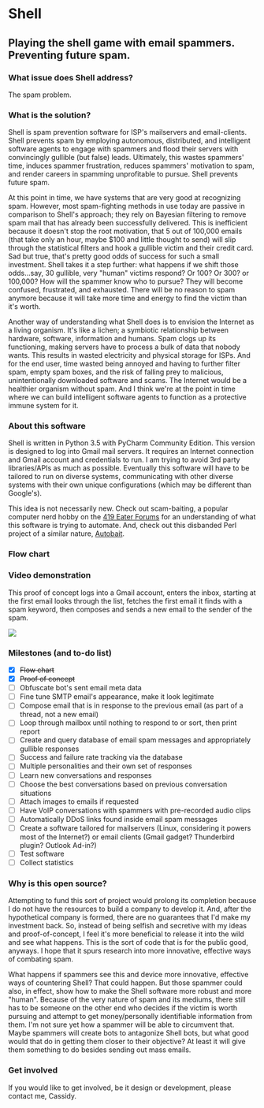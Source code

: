 # Shell
## Playing the shell game with email spammers. Preventing future spam.

### What issue does Shell address?

The spam problem.

### What is the solution?

Shell is spam prevention software for ISP's mailservers and email-clients. Shell prevents spam by employing autonomous, distributed, and intelligent software agents to engage with spammers and flood their servers with convincingly gullible (but false) leads. Ultimately, this wastes spammers' time, induces spammer frustration, reduces spammers' motivation to spam, and render careers in spamming unprofitable to pursue. Shell prevents future spam.

At this point in time, we have systems that are very good at recognizing spam. However, most spam-fighting methods in use today are passive in comparison to Shell's approach; they rely on Bayesian filtering to remove spam mail that has already been successfully delivered. This is inefficient because it doesn't stop the root motivation, that 5 out of 100,000 emails (that take only an hour, maybe $100 and little thought to send) will slip through the statistical filters and hook a gullible victim and their credit card. Sad but true, that's pretty good odds of success for such a small investment. Shell takes it a step further: what happens if we shift those odds...say, 30 gullible, very "human" victims respond? Or 100? Or 300? or 100,000? How will the spammer know who to pursue? They will become confused, frustrated, and exhausted. There will be no reason to spam anymore because it will take more time and energy to find the victim than it's worth.

Another way of understanding what Shell does is to envision the Internet as a living organism. It's like a lichen; a symbiotic relationship between hardware, software, information and humans. Spam clogs up its functioning, making servers have to process a bulk of data that nobody wants. This results in wasted electricity and physical storage for ISPs. And for the end user, time wasted being annoyed and having to further filter spam, empty spam boxes, and the risk of falling prey to malicious, unintentionally downloaded software and scams. The Internet would be a healthier organism without spam. And I think we're at the point in time where we can build intelligent software agents to function as a protective immune system for it.

### About this software

Shell is written in Python 3.5 with PyCharm Community Edition. This version is designed to log into Gmail mail servers. It requires an Internet connection and Gmail account and credentials to run. I am trying to avoid 3rd party libraries/APIs as much as possible. Eventually this software will have to be tailored to run on diverse systems, communicating with other diverse systems with their own unique configurations (which may be different than Google's).

This idea is not necessarily new. Check out scam-baiting, a popular computer nerd hobby on the [419 Eater Forums](http://www.419eater.com/) for an understanding of what this software is trying to automate. And, check out this disbanded Perl project of a similar nature, [Autobait](http://www.autobait.com/).

### Flow chart

### Video demonstration

This proof of concept logs into a Gmail account, enters the inbox, starting at the first email looks through the list, fetches the first email it finds with a spam keyword, then composes and sends a new email to the sender of the spam.

<IMG src="https://youtu.be/HqinRVduHdA">

### Milestones (and to-do list)

- [x] ~~Flow chart~~
- [x] ~~Proof of concept~~
- [ ] Obfuscate bot's sent email meta data
- [ ] Fine tune SMTP email's appearance, make it look legitimate
- [ ] Compose email that is in response to the previous email (as part of a thread, not a new email)
- [ ] Loop through mailbox until nothing to respond to or sort, then print report
- [ ] Create and query database of email spam messages and appropriately gullible responses
- [ ] Success and failure rate tracking via the database
- [ ] Multiple personalities and their own set of responses
- [ ] Learn new conversations and responses
- [ ] Choose the best conversations based on previous conversation situations
- [ ] Attach images to emails if requested
- [ ] Have VoIP conversations with spammers with pre-recorded audio clips
- [ ] Automatically DDoS links found inside email spam messages
- [ ] Create a software tailored for mailservers (Linux, considering it powers most of the Internet?) or email clients (Gmail gadget? Thunderbird plugin? Outlook Ad-in?)
- [ ] Test software
- [ ] Collect statistics

### Why is this open source?

Attempting to fund this sort of project would prolong its completion because I do not have the resources to build a company to develop it. And, after the hypothetical company is formed, there are no guarantees that I'd make my investment back. So, instead of being selfish and secretive with my ideas and proof-of-concept, I feel it's more beneficial to release it into the wild and see what happens. This is the sort of code that is for the public good, anyways. I hope that it spurs research into more innovative, effective ways of combating spam.

What happens if spammers see this and device more innovative, effective ways of countering Shell? That could happen. But those spammer could also, in effect, show how to make the Shell software more robust and more "human". Because of the very nature of spam and its mediums, there still has to be someone on the other end who decides if the victim is worth pursuing and attempt to get money/personally identifiable information from them. I'm not sure yet how a spammer will be able to circumvent that. Maybe spammers will create bots to antagonize Shell bots, but what good would that do in getting them closer to their objective? At least it will give them something to do besides sending out mass emails.

### Get involved

If you would like to get involved, be it design or development, please contact me, Cassidy.


